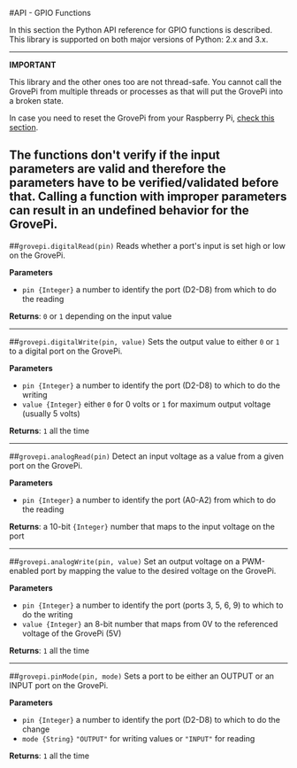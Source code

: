 #API - GPIO Functions

In this section the Python API reference for GPIO functions is described. This library is supported on both major versions
of Python: 2.x and 3.x.

---
**IMPORTANT**

This library and the other ones too are not thread-safe. You cannot call the GrovePi from multiple threads or processes
as that will put the GrovePi into a broken state.

In case you need to reset the GrovePi from your Raspberry Pi, [check this section](../fw/#resetting-the-grovepi).

The functions don't verify if the input parameters are valid and therefore the parameters have to be verified/validated before that.
Calling a function with improper parameters can result in an undefined behavior for the GrovePi.
---

##`grovepi.digitalRead(pin)`
Reads whether a port's input is set high or low on the GrovePi.

**Parameters**

- `pin {Integer}` a number to identify the port (D2-D8) from which to do the reading

**Returns**: `0` or `1` depending on the input value

---

##`grovepi.digitalWrite(pin, value)`
Sets the output value to either `0` or `1` to a digital port on the GrovePi.

**Parameters**

- `pin {Integer}` a number to identify the port (D2-D8) to which to do the writing
- `value {Integer}` either `0` for 0 volts or `1` for maximum output voltage (usually 5 volts)

**Returns**: `1` all the time

---

##`grovepi.analogRead(pin)`
Detect an input voltage as a value from a given port on the GrovePi.

**Parameters**

- `pin {Integer}` a number to identify the port (A0-A2) from which to do the reading

**Returns**: a 10-bit `{Integer}` number that maps to the input voltage on the port

---

##`grovepi.analogWrite(pin, value)`
Set an output voltage on a PWM-enabled port by mapping the value to the desired voltage on the GrovePi.

**Parameters**

- `pin {Integer}` a number to identify the port (ports 3, 5, 6, 9) to which to do the writing
- `value {Integer}` an 8-bit number that maps from 0V to the referenced voltage of the GrovePi (5V)

**Returns**: `1` all the time

---

##`grovepi.pinMode(pin, mode)`
Sets a port to be either an OUTPUT or an INPUT port on the GrovePi.

**Parameters**

- `pin {Integer}` a number to identify the port (D2-D8) to which to do the change
- `mode {String}` `"OUTPUT"` for writing values or `"INPUT"` for reading

**Returns**: `1` all the time
